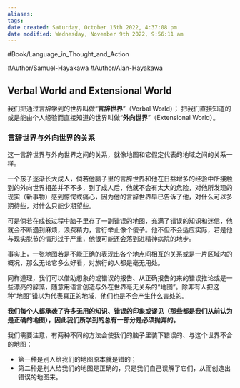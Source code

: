 ```yaml
---
aliases: 
tags: 
date created: Saturday, October 15th 2022, 4:37:08 pm
date modified: Wednesday, November 9th 2022, 9:56:11 am
---
```

#Book/Language_in_Thought_and_Action 

#Author/Samuel-Hayakawa 
#Author/Alan-Hayakawa 


## Verbal World and Extensional World

我们把通过言辞学到的世界叫做“**言辞世界**”（Verbal World）；
把我们直接知道的或是能由个人经验而直接知道的世界叫做“**外向世界**”（Extensional World）。

### 言辞世界与外向世界的关系

这一言辞世界与外向世界之间的关系，就像地图和它假定代表的地域之间的关系一样。

一个孩子逐渐长大成人，倘若他脑子里的言辞世界和他在日益增多的经验中所接触到的外向世界相差并不不多，到了成人后，他就不会有太大的危险，对他所发现的现实（新事物）感到惊愕或痛心，因为他的言辞世界早已告诉了他，对什么可以多期待些，对什么只能少期望些。

可是倘若在成长过程中脑子里存了一副错误的地图，充满了错误的知识和迷信，他就会不断遇到麻烦，浪费精力，言行举止像个傻子。他不但不会适应实际，若是他与现实脱节的情形过于严重，他很可能还会落到进精神病院的地步。

事实上，一张地图若是不能正确的表现出各个地点间相互的关系或是一片区域内的概况，那么无论它多么好看，对旅行的人都是毫无用处。

同样道理，我们可以借助想象的或错误的报告、从正确报告的来的错误推论或是一些漂亮的辞藻，随意用语言创造与外在世界毫无关系的“地图”。除非有人把这种“地图”错以为代表真正的地域，他们也是不会产生什么害处的。

**我们每个人都承袭了许多无用的知识、错误的印象或谬见（那些都是我们从前认为是正确的地图），因此我们所学到的总有一部分是必须抛弃的。**

我们需要注意，有两种不同的方法会使我们的脑子里装下错误的、与这个世界不合的地图：
- 第一种是别人给我们的地图原本就是错的；
- 第二种是别人给我们的地图是正确的，只是我们自己误解了它们，从而创造出错误的地图来。
